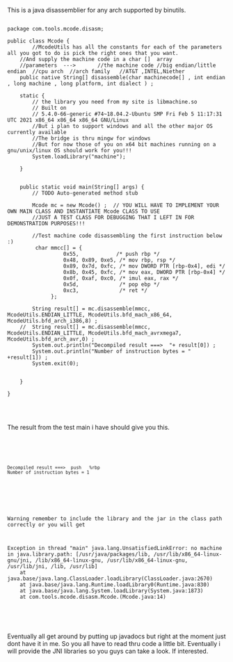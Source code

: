 This is a java disassemblier for any arch supported by binutils.
<pre>
<code>
package com.tools.mcode.disasm;

public class Mcode {
        //McodeUtils has all the constants for each of the parameters all you got to do is pick the right ones that you want.
	//And supply the machine code in a char []  array
	//parameters  --->       //the machine code //big endian/little endian  //cpu arch	//arch family	//AT&T ,INTEL,Niether	
	public native String[] disassemble(char machinecode[] , int endian , long machine , long platform, int dialect ) ;
	
	static {
		// the library you need from my site is libmachine.so 
		// Built on 
		// 5.4.0-66-generic #74~18.04.2-Ubuntu SMP Fri Feb 5 11:17:31 UTC 2021 x86_64 x86_64 x86_64 GNU/Linux
        //But i plan to support windows and all the other major OS currently available
		//The bridge is thru mingw for windows
		//But for now those of you on x64 bit machines running on a gnu/unix/linux OS should work for you!!!
		System.loadLibrary("machine");
		
	}
	
	
	public static void main(String[] args) {
		// TODO Auto-generated method stub

		Mcode mc = new Mcode() ;  // YOU WILL HAVE TO IMPLEMENT YOUR OWN MAIN CLASS AND INSTANTIATE Mcode CLASS TO USE
		//JUST A TEST CLASS FOR DEBUGGING THAT I LEFT IN FOR DEMONSTRATION PURPOSES!!!
		
		//Test machine code disassembling the first instruction below :)
		 char mmcc[] = {
				  0x55,            /* push rbp */
			      0x48, 0x89, 0xe5, /* mov rbp, rsp */
			      0x89, 0x7d, 0xfc, /* mov DWORD PTR [rbp-0x4], edi */
			      0x8b, 0x45, 0xfc, /* mov eax, DWORD PTR [rbp-0x4] */
			      0x0f, 0xaf, 0xc0, /* imul eax, rax */
			      0x5d,             /* pop ebp */
			      0xc3,             /* ret */
			  }; 

		String result[] = mc.disassemble(mmcc, McodeUtils.ENDIAN_LITTLE, McodeUtils.bfd_mach_x86_64, McodeUtils.bfd_arch_i386,8) ;
	//	String result[] = mc.disassemble(mmcc, McodeUtils.ENDIAN_LITTLE, McodeUtils.bfd_mach_avrxmega7, McodeUtils.bfd_arch_avr,0) ;
		System.out.println("Decompiled result ===>  "+ result[0]) ; 
		System.out.println("Number of instruction bytes = " +result[1]) ;
		System.exit(0);
		
		
	}  

}

</code>
</pre>

<br>
The result from the test main i have should give you this. 
<br>

<code>

<br>
<pre>
<code>
Decompiled result ===>  push   %rbp
Number of instruction bytes = 1
</code>
</pre>
<br>

Warning remember to include the library and the jar in the class path correctly or you will get
<pre>
Exception in thread "main" java.lang.UnsatisfiedLinkError: no machine in java.library.path: [/usr/java/packages/lib, /usr/lib/x86_64-linux-gnu/jni, /lib/x86_64-linux-gnu, /usr/lib/x86_64-linux-gnu, /usr/lib/jni, /lib, /usr/lib]
	at java.base/java.lang.ClassLoader.loadLibrary(ClassLoader.java:2670)
	at java.base/java.lang.Runtime.loadLibrary0(Runtime.java:830)
	at java.base/java.lang.System.loadLibrary(System.java:1873)
	at com.tools.mcode.disasm.Mcode.<clinit>(Mcode.java:14)

</code>
</pre>
<br>

Eventually all get around by putting up javadocs but right at the moment just dont have it in me.
So you all have to read thru code a little bit. Eventually i will provide the JNI libraries so you guys can take a look.
If interested.
